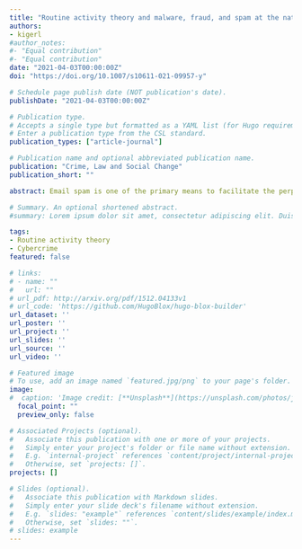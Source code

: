 ```yaml
---
title: "Routine activity theory and malware, fraud, and spam at the national level"
authors:
- kigerl
#author_notes:
#- "Equal contribution"
#- "Equal contribution"
date: "2021-04-03T00:00:00Z"
doi: "https://doi.org/10.1007/s10611-021-09957-y"

# Schedule page publish date (NOT publication's date).
publishDate: "2021-04-03T00:00:00Z"

# Publication type.
# Accepts a single type but formatted as a YAML list (for Hugo requirements).
# Enter a publication type from the CSL standard.
publication_types: ["article-journal"]

# Publication name and optional abbreviated publication name.
publication: "Crime, Law and Social Change"
publication_short: ""

abstract: Email spam is one of the primary means to facilitate the perpetration of internet fraud and the distribution of malware. The present research sought to examine the impact of routine activity theory at the national level on three forms of cybercrime perpetrated through email spam. A sample of 871,146 spam email messages sent in 2012 were divided into three categories: fraudulent emails, emails spreading malware, and non-serious spam emails. The measures were then aggregated by country and five measures of routine activity theory at the national level were tested for their impact on cybercrime among 120 nations. Concurrent with prior research, the results indicated that internet users per capita positively predicted all three forms of cybercrime. Unlike previous research, GDP presented a different relationship amongst all three outcomes: positive for spam, negative for fraud, and nonsignificant for malware. Implications of these findings and suggestions for future research are discussed.

# Summary. An optional shortened abstract.
#summary: Lorem ipsum dolor sit amet, consectetur adipiscing elit. Duis posuere tellus ac convallis placerat. Proin tincidunt magna sed ex sollicitudin condimentum.

tags:
- Routine activity theory
- Cybercrime
featured: false

# links:
# - name: ""
#   url: ""
# url_pdf: http://arxiv.org/pdf/1512.04133v1
# url_code: 'https://github.com/HugoBlox/hugo-blox-builder'
url_dataset: ''
url_poster: ''
url_project: ''
url_slides: ''
url_source: ''
url_video: ''

# Featured image
# To use, add an image named `featured.jpg/png` to your page's folder. 
image:
#  caption: 'Image credit: [**Unsplash**](https://unsplash.com/photos/jdD8gXaTZsc)'
  focal_point: ""
  preview_only: false

# Associated Projects (optional).
#   Associate this publication with one or more of your projects.
#   Simply enter your project's folder or file name without extension.
#   E.g. `internal-project` references `content/project/internal-project/index.md`.
#   Otherwise, set `projects: []`.
projects: []

# Slides (optional).
#   Associate this publication with Markdown slides.
#   Simply enter your slide deck's filename without extension.
#   E.g. `slides: "example"` references `content/slides/example/index.md`.
#   Otherwise, set `slides: ""`.
# slides: example
---
```

